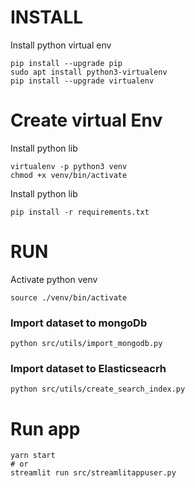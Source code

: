 
# INSTALL
Install python virtual env

```console
pip install --upgrade pip
sudo apt install python3-virtualenv
pip install --upgrade virtualenv
```

# Create virtual Env
Install python lib

```shell
virtualenv -p python3 venv
chmod +x venv/bin/activate
```
Install python lib
```shell
pip install -r requirements.txt
```

# RUN
Activate python venv
```shell
source ./venv/bin/activate
```

### Import dataset to mongoDb 
```shell
python src/utils/import_mongodb.py 
```

### Import dataset to Elasticseacrh 
```shell
python src/utils/create_search_index.py
```

# Run app
```shell
yarn start
# or
streamlit run src/streamlitappuser.py
```

